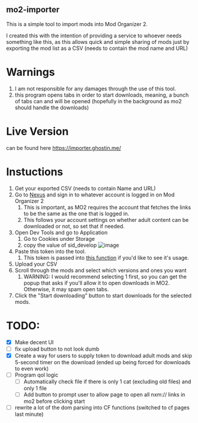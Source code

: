 ## mo2-importer

This is a simple tool to import mods into Mod Organizer 2.

I created this with the intention of providing a service to whoever needs something like this, as this allows quick and simple sharing of
mods just by exporting the mod list as a CSV (needs to contain the mod name and URL)

# Warnings 
1. I am not responsible for any damages through the use of this tool.
2. this program opens tabs in order to start downloads, meaning, a bunch of tabs can and will be opened (hopefully in the background as mo2 should handle the downloads)

# Live Version
can be found here https://importer.ghostin.me/

# Instuctions
1. Get your exported CSV (needs to contain Name and URL)
2. Go to [Nexus](https://nexusmods.com) and sign in to whatever account is logged in on Mod Organizer 2
   1. This is important, as MO2 requires the account that fetches the links to be the same as the one that is logged in.
   2. This follows your account settings on whether adult content can be downloaded or not, so set that if needed.
3. Open Dev Tools and go to Application
   1. Go to Cookies under Storage
   2. copy the value of sid_develop
![image](https://github.com/Cryogenetics/mo2-importer-web/assets/83240673/008b6ada-a873-4bad-8ecc-0ec00ebe78fb)
4. Paste this token into the tool.
   1. This token is passed into [this function](https://github.com/Cryogenetics/mo2-importer-web/blob/main/functions/bypassCors/%5B%5Burl%5D%5D.js) if you'd like to see it's usage.
5. Upload your CSV
6. Scroll through the mods and select which versions and ones you want
   1. WARNING: I would recommend selecting 1 first, so you can get the popup that asks if you'll allow it to open downloads in MO2.
      Otherwise, it may spam open tabs.
7. Click the "Start downloading" button to start downloads for the selected mods. 

# TODO:

- [x] Make decent UI
- [ ] fix upload button to not look dumb
- [x] Create a way for users to supply token to download adult mods and skip 5-second timer on the download (ended up being
  forced for downloads to even work)
- [ ] Program qol logic
    - [ ] Automatically check file if there is only 1 cat (excluding old files) and only 1 file
    - [ ] Add button to prompt user to allow page to open all nxm:// links in mo2 before clicking start
- [ ] rewrite a lot of the dom parsing into CF functions (switched to cf pages last minute)
